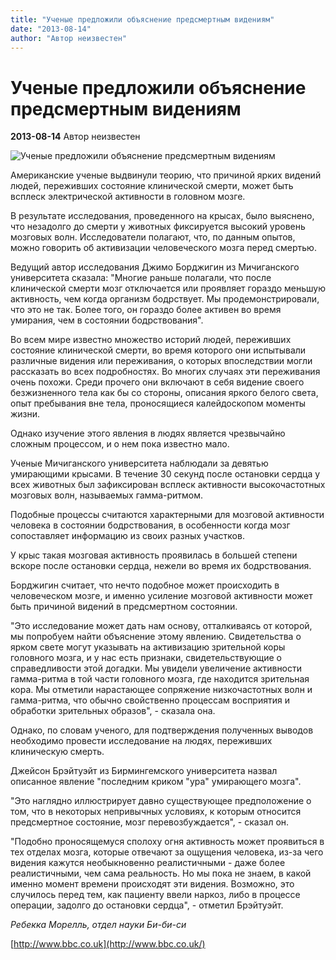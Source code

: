 ```yaml
---
title: "Ученые предложили объяснение предсмертным видениям"
date: "2013-08-14"
author: "Автор неизвестен"
---
```


# Ученые предложили объяснение предсмертным видениям

**2013-08-14** Автор неизвестен

![Ученые предложили объяснение предсмертным видениям](http://wscdn.bbc.co.uk/worldservice/assets/images/2013/08/13/130813111620_brain_2_304x171_sciencephotolibrary.jpg)

Американские ученые выдвинули теорию, что причиной ярких видений людей, переживших состояние клинической смерти, может быть всплеск электрической активности в головном мозге.

В результате исследования, проведенного на крысах, было выяснено, что незадолго до смерти у животных фиксируется высокий уровень мозговых волн. Исследователи полагают, что, по данным опытов, можно говорить об активизации человеческого мозга перед смертью.

Ведущий автор исследования Джимо Борджигин из Мичиганского университета сказала: "Многие раньше полагали, что после клинической смерти мозг отключается или проявляет гораздо меньшую активность, чем когда организм бодрствует. Мы продемонстрировали, что это не так. Более того, он гораздо более активен во время умирания, чем в состоянии бодрствования".

Во всем мире известно множество историй людей, переживших состояние клинической смерти, во время которого они испытывали различные видения или переживания, о которых впоследствии могли рассказать во всех подробностях. Во многих случаях эти переживания очень похожи. Среди прочего они включают в себя видение своего безжизненного тела как бы со стороны, описания яркого белого света, опыт пребывания вне тела, проносящиеся калейдоскопом моменты жизни.

Однако изучение этого явления в людях является чрезвычайно сложным процессом, и о нем пока известно мало.

Ученые Мичиганского университета наблюдали за девятью умирающими крысами. В течение 30 секунд после остановки сердца у всех животных был зафиксирован всплеск активности высокочастотных мозговых волн, называемых гамма-ритмом.

Подобные процессы считаются характерными для мозговой активности человека в состоянии бодрствования, в особенности когда мозг сопоставляет информацию из своих разных участков.

У крыс такая мозговая активность проявилась в большей степени вскоре после остановки сердца, нежели во время их бодрствования.

Борджигин считает, что нечто подобное может происходить в человеческом мозге, и именно усиление мозговой активности может быть причиной видений в предсмертном состоянии.

"Это исследование может дать нам основу, отталкиваясь от которой, мы попробуем найти объяснение этому явлению. Свидетельства о ярком свете могут указывать на активизацию зрительной коры головного мозга, и у нас есть признаки, свидетельствующие о справедливости этой догадки. Мы увидели увеличение активности гамма-ритма в той части головного мозга, где находится зрительная кора. Мы отметили нарастающее сопряжение низкочастотных волн и гамма-ритма, что обычно свойственно процессам восприятия и обработки зрительных образов", - сказала она.

Однако, по словам ученого, для подтверждения полученных выводов необходимо провести исследование на людях, переживших клиническую смерть.

Джейсон Брэйтуэйт из Бирмингемского университета назвал описанное явление "последним криком "ура" умирающего мозга".

"Это наглядно иллюстрирует давно существующее предположение о том, что в некоторых непривычных условиях, к которым относится предсмертное состояние, мозг перевозбуждается", - сказал он.

"Подобно проносящемуся сполоху огня активность может проявиться в тех отделах мозга, которые отвечают за ощущения человека, из-за чего видения кажутся необыкновенно реалистичными - даже более реалистичными, чем сама реальность. Но мы пока не знаем, в какой именно момент времени происходят эти видения. Возможно, это случилось перед тем, как пациенту ввели наркоз, либо в процессе операции, задолго до остановки сердца", - отметил Брэйтуэйт.

*Ребекка Морелль, отдел науки Би-би-си*

[http://www.bbc.co.uk](http://www.bbc.co.uk/)